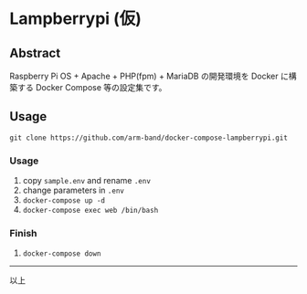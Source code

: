 # Lampberrypi (仮)

## Abstract

Raspberry Pi OS + Apache + PHP(fpm) + MariaDB の開発環境を Docker に構築する Docker Compose 等の設定集です。

## Usage

`git clone https://github.com/arm-band/docker-compose-lampberrypi.git`

### Usage

1. copy `sample.env` and rename `.env`
2. change parameters in `.env`
3. `docker-compose up -d`
4. `docker-compose exec web /bin/bash`

### Finish

1. `docker-compose down`

---

以上